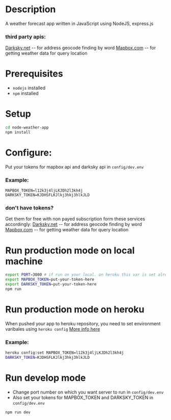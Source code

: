 # Description

A weather forecast app written in JavaScript using
NodeJS, express.js
### third party apis: 
[Darksky.net](https://darksky.net) -- for address geocode finding by word
[Mapbox.com](https://www.mapbox.com/) -- for getting weather data for query location


# Prerequisites

* `nodejs` installed
* `npm` installed

# Setup

```bash
cd node-weather-app
npm install
```

# Configure:
Put your tokens for mapbox api and darksky api in
`config/dev.env`
### Example:
```
MAPBOX_TOKEN=l12k3j4ljLKJDh2l3kh4j
DARKSKY_TOKEN=KJDHSFLKJlkj3hkj3hlkJLD
```

### don't have tokens?
Get them for free with non payed subscription form these services accordingly:
[Darksky.net](https://darksky.net) -- for address geocode finding by word
[Mapbox.com](https://www.mapbox.com/) -- for getting weather data for query location

# Run production mode on local machine

```bash
export PORT=3000 # if run on your local. on heroku this var is set already for you
export MAPBOX_TOKEN=put-your-token-here
export DARKSKY_TOKEN=put-your-token-here
npm run
```

# Run production mode on heroku
When pushed your app to heroku repository,
you need to set environment varibales using
`heroku config`
[More info here](https://devcenter.heroku.com/articles/config-vars)
### Example:
```bash
heroku config:set MAPBOX_TOKEN=l12k3j4ljLKJDh2l3kh4j 
DARKSKY_TOKEN=KJDHSFLKJlkj3hkj3hlkJLD
```

# Run develop mode
* Change port number on which you want server to run in `config/dev.env`
* Also set your tokens for MAPBOX_TOKEN and DARKSKY_TOKEN in `config/dev.env`

```bash
npm run dev
```